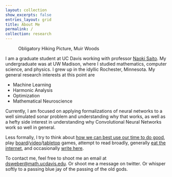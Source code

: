 ```yaml
---
layout: collection
show_excerpts: false
entries_layout: grid
title: About Me
permalink: /
collection: research
---
```


<figure style="width: 300px" class="align-right">
	<img src="{{ '/images/obligatoryHiking.jpg' | absolute_url }}" alt="">
	<figcaption>Obligatory Hiking Picture, Muir Woods</figcaption>
</figure> 


I am a graduate student at UC Davis working with professor [Naoki
Saito](https://www.math.ucdavis.edu/~saito/). My undergraduate was at UW
Madison, where I studied mathematics, computer science, and physics. I grew up
in the idyllic Rochester, Minnesota. My general research
interests at this point are
* Machine Learning
* Harmonic Analysis
* Optimization
* Mathematical Neuroscience

Currently, I am focused on applying formalizations of neural networks to a well
simulated sonar problem and understanding why that works, as well as a hefty
side interest in understanding why Convolutional Neural Networks work so well
in general.

Less formally, I try to think about [how we can best use our time to do
good](https://www.effectivealtruism.org/articles/introduction-to-effective-altruism/
"Doing good is really hard. I make no claims to be doing anything particularly
extrodinary."), play
[board](https://boardgamegeek.com/boardgame/272743/hanabi-deluxe-ii)/[video](https://www.reddit.com/r/factorio/)/[tabletop](https://www.reddit.com/r/rpg/)
games, attempt to read broadly, generally [eat the
internet](https://feedly.com/i/welcome), and occasionally [write here](/blog/).


To contact me, feel free to shoot me an email at dsweber@math.ucdavis.edu. Or
shoot me a message on twitter. Or whisper softly to a passing blue jay of the
passing of the old gods.
